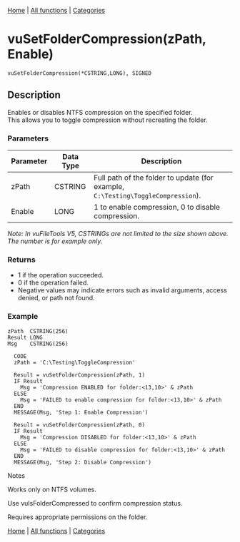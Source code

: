 [Home](../index.md) | [All functions](../all-functions.md) | [Categories](../categories/index.md)

# vuSetFolderCompression(zPath, Enable)

```Prototype
vuSetFolderCompression(*CSTRING,LONG), SIGNED
```


## Description
Enables or disables NTFS compression on the specified folder.  
This allows you to toggle compression without recreating the folder.

### Parameters

| Parameter | Data Type | Description                                                                 |
|-----------|-----------|-----------------------------------------------------------------------------|
| zPath     | CSTRING   | Full path of the folder to update (for example, `C:\Testing\ToggleCompression`). |
| Enable    | LONG      | 1 to enable compression, 0 to disable compression.                          |

_Note: In vuFileTools V5, CSTRINGs are not limited to the size shown above. The number is for example only._

### Returns
- 1 if the operation succeeded.  
- 0 if the operation failed.  
- Negative values may indicate errors such as invalid arguments, access denied, or path not found.

### Example

```Clarion
zPath  CSTRING(256)
Result LONG
Msg    CSTRING(256)

  CODE
  zPath = 'C:\Testing\ToggleCompression'

  Result = vuSetFolderCompression(zPath, 1)
  IF Result
    Msg = 'Compression ENABLED for folder:<13,10>' & zPath
  ELSE
    Msg = 'FAILED to enable compression for folder:<13,10>' & zPath
  END
  MESSAGE(Msg, 'Step 1: Enable Compression')

  Result = vuSetFolderCompression(zPath, 0)
  IF Result
    Msg = 'Compression DISABLED for folder:<13,10>' & zPath
  ELSE
    Msg = 'FAILED to disable compression for folder:<13,10>' & zPath
  END
  MESSAGE(Msg, 'Step 2: Disable Compression')

```
Notes

Works only on NTFS volumes.

Use vuIsFolderCompressed to confirm compression status.

Requires appropriate permissions on the folder.

[Home](../index.md) | [All functions](../all-functions.md) | [Categories](../categories/index.md)
